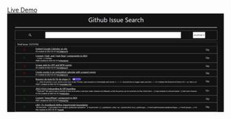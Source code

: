 [Live Demo](https://jgnim.github.io/github-issue/)
![screenshot](./public/github-issue-preview.JPG/)
